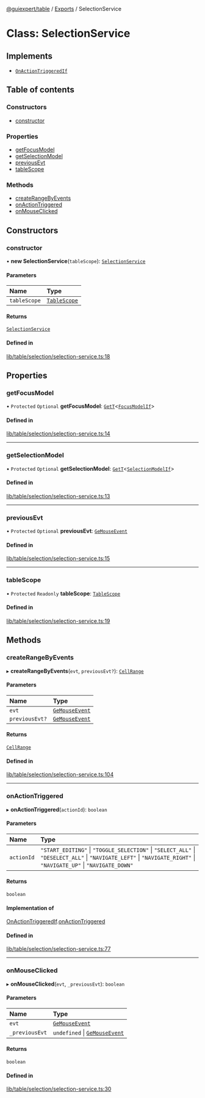[@guiexpert/table](../README.md) / [Exports](../modules.md) / SelectionService

# Class: SelectionService

## Implements

- [`OnActionTriggeredIf`](../interfaces/OnActionTriggeredIf.md)

## Table of contents

### Constructors

- [constructor](SelectionService.md#constructor)

### Properties

- [getFocusModel](SelectionService.md#getfocusmodel)
- [getSelectionModel](SelectionService.md#getselectionmodel)
- [previousEvt](SelectionService.md#previousevt)
- [tableScope](SelectionService.md#tablescope)

### Methods

- [createRangeByEvents](SelectionService.md#createrangebyevents)
- [onActionTriggered](SelectionService.md#onactiontriggered)
- [onMouseClicked](SelectionService.md#onmouseclicked)

## Constructors

### constructor

• **new SelectionService**(`tableScope`): [`SelectionService`](SelectionService.md)

#### Parameters

| Name | Type |
| :------ | :------ |
| `tableScope` | [`TableScope`](TableScope.md) |

#### Returns

[`SelectionService`](SelectionService.md)

#### Defined in

[lib/table/selection/selection-service.ts:18](https://github.com/guiexperttable/ge-table/blob/65d38fc/libs/table/src/lib/table/selection/selection-service.ts#L18)

## Properties

### getFocusModel

• `Protected` `Optional` **getFocusModel**: [`GetT`](../modules.md#gett)\<[`FocusModelIf`](../interfaces/FocusModelIf.md)\>

#### Defined in

[lib/table/selection/selection-service.ts:14](https://github.com/guiexperttable/ge-table/blob/65d38fc/libs/table/src/lib/table/selection/selection-service.ts#L14)

___

### getSelectionModel

• `Protected` `Optional` **getSelectionModel**: [`GetT`](../modules.md#gett)\<[`SelectionModelIf`](../interfaces/SelectionModelIf.md)\>

#### Defined in

[lib/table/selection/selection-service.ts:13](https://github.com/guiexperttable/ge-table/blob/65d38fc/libs/table/src/lib/table/selection/selection-service.ts#L13)

___

### previousEvt

• `Protected` `Optional` **previousEvt**: [`GeMouseEvent`](GeMouseEvent.md)

#### Defined in

[lib/table/selection/selection-service.ts:15](https://github.com/guiexperttable/ge-table/blob/65d38fc/libs/table/src/lib/table/selection/selection-service.ts#L15)

___

### tableScope

• `Protected` `Readonly` **tableScope**: [`TableScope`](TableScope.md)

#### Defined in

[lib/table/selection/selection-service.ts:19](https://github.com/guiexperttable/ge-table/blob/65d38fc/libs/table/src/lib/table/selection/selection-service.ts#L19)

## Methods

### createRangeByEvents

▸ **createRangeByEvents**(`evt`, `previousEvt?`): [`CellRange`](CellRange.md)

#### Parameters

| Name | Type |
| :------ | :------ |
| `evt` | [`GeMouseEvent`](GeMouseEvent.md) |
| `previousEvt?` | [`GeMouseEvent`](GeMouseEvent.md) |

#### Returns

[`CellRange`](CellRange.md)

#### Defined in

[lib/table/selection/selection-service.ts:104](https://github.com/guiexperttable/ge-table/blob/65d38fc/libs/table/src/lib/table/selection/selection-service.ts#L104)

___

### onActionTriggered

▸ **onActionTriggered**(`actionId`): `boolean`

#### Parameters

| Name | Type |
| :------ | :------ |
| `actionId` | ``"START_EDITING"`` \| ``"TOGGLE_SELECTION"`` \| ``"SELECT_ALL"`` \| ``"DESELECT_ALL"`` \| ``"NAVIGATE_LEFT"`` \| ``"NAVIGATE_RIGHT"`` \| ``"NAVIGATE_UP"`` \| ``"NAVIGATE_DOWN"`` |

#### Returns

`boolean`

#### Implementation of

[OnActionTriggeredIf](../interfaces/OnActionTriggeredIf.md).[onActionTriggered](../interfaces/OnActionTriggeredIf.md#onactiontriggered)

#### Defined in

[lib/table/selection/selection-service.ts:77](https://github.com/guiexperttable/ge-table/blob/65d38fc/libs/table/src/lib/table/selection/selection-service.ts#L77)

___

### onMouseClicked

▸ **onMouseClicked**(`evt`, `_previousEvt`): `boolean`

#### Parameters

| Name | Type |
| :------ | :------ |
| `evt` | [`GeMouseEvent`](GeMouseEvent.md) |
| `_previousEvt` | `undefined` \| [`GeMouseEvent`](GeMouseEvent.md) |

#### Returns

`boolean`

#### Defined in

[lib/table/selection/selection-service.ts:30](https://github.com/guiexperttable/ge-table/blob/65d38fc/libs/table/src/lib/table/selection/selection-service.ts#L30)
